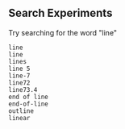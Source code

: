 ## Search Experiments
Try searching for the word "line"

```
line
line
lines
line 5
line-7
line72
line73.4
end of line
end-of-line
outline
linear
```